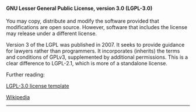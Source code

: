 #### GNU Lesser General Public License, version 3.0 (LGPL-3.0)

You may copy, distribute and modify the software provided that modifications are open source. However, software that includes the license may release under a different license.

Version 3 of the LGPL was published in 2007. It seeks to provide guidance for lawyers rather than programmers. It incorporates (inherits) the terms and conditions of GPLv3, supplemented by additional permissions. This is a clear difference to LGPL-2.1, which is more of a standalone license. 

Further reading:

[LGPL-3.0 license template](http://opensource.org/licenses/LGPL-3.0 "LGPL-3.0 license")

[Wikipedia](http://en.wikipedia.org/wiki/GNU_Lesser_General_Public_License "Wikipedia")
***
